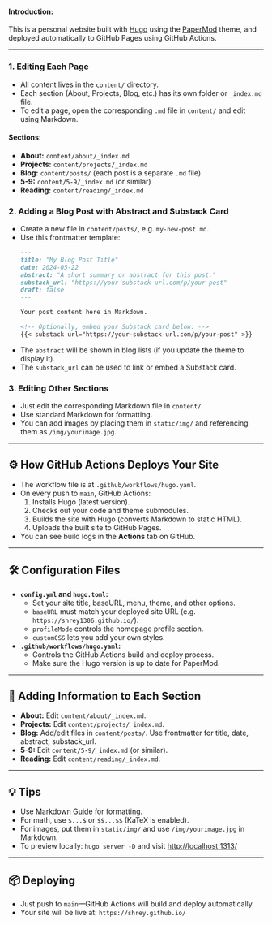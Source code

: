 #### **Introduction:**
This is a personal website built with [Hugo](https://gohugo.io/) using the [PaperMod](https://github.com/adityatelange/hugo-PaperMod) theme, and deployed automatically to GitHub Pages using GitHub Actions.

---

### 1. **Editing Each Page**
- All content lives in the `content/` directory.
- Each section (About, Projects, Blog, etc.) has its own folder or `_index.md` file.
- To edit a page, open the corresponding `.md` file in `content/` and edit using Markdown.

#### **Sections:**
- **About:** `content/about/_index.md`
- **Projects:** `content/projects/_index.md`
- **Blog:** `content/posts/` (each post is a separate `.md` file)
- **5-9:** `content/5-9/_index.md` (or similar)
- **Reading:** `content/reading/_index.md`

### 2. **Adding a Blog Post with Abstract and Substack Card**
- Create a new file in `content/posts/`, e.g. `my-new-post.md`.
- Use this frontmatter template:
  ```markdown
  ---
  title: "My Blog Post Title"
  date: 2024-05-22
  abstract: "A short summary or abstract for this post."
  substack_url: "https://your-substack-url.com/p/your-post"
  draft: false
  ---
  
  Your post content here in Markdown.
  
  <!-- Optionally, embed your Substack card below: -->
  {{< substack url="https://your-substack-url.com/p/your-post" >}}
  ```
- The `abstract` will be shown in blog lists (if you update the theme to display it).
- The `substack_url` can be used to link or embed a Substack card.

### 3. **Editing Other Sections**
- Just edit the corresponding Markdown file in `content/`.
- Use standard Markdown for formatting.
- You can add images by placing them in `static/img/` and referencing them as `/img/yourimage.jpg`.

---

## ⚙️ How GitHub Actions Deploys Your Site
- The workflow file is at `.github/workflows/hugo.yaml`.
- On every push to `main`, GitHub Actions:
  1. Installs Hugo (latest version).
  2. Checks out your code and theme submodules.
  3. Builds the site with Hugo (converts Markdown to static HTML).
  4. Uploads the built site to GitHub Pages.
- You can see build logs in the **Actions** tab on GitHub.

---

## 🛠️ Configuration Files
- **`config.yml` and `hugo.toml`:**
  - Set your site title, baseURL, menu, theme, and other options.
  - `baseURL` must match your deployed site URL (e.g. `https://shrey1306.github.io/`).
  - `profileMode` controls the homepage profile section.
  - `customCSS` lets you add your own styles.
- **`.github/workflows/hugo.yaml`:**
  - Controls the GitHub Actions build and deploy process.
  - Make sure the Hugo version is up to date for PaperMod.

---

## 📝 Adding Information to Each Section
- **About:** Edit `content/about/_index.md`.
- **Projects:** Edit `content/projects/_index.md`.
- **Blog:** Add/edit files in `content/posts/`. Use frontmatter for title, date, abstract, substack_url.
- **5-9:** Edit `content/5-9/_index.md` (or similar).
- **Reading:** Edit `content/reading/_index.md`.

---

## 💡 Tips
- Use [Markdown Guide](https://www.markdownguide.org/basic-syntax/) for formatting.
- For math, use `$...$` or `$$...$$` (KaTeX is enabled).
- For images, put them in `static/img/` and use `/img/yourimage.jpg` in Markdown.
- To preview locally: `hugo server -D` and visit [http://localhost:1313/](http://localhost:1313/)

---

## 📦 Deploying
- Just push to `main`—GitHub Actions will build and deploy automatically.
- Your site will be live at: `https://shrey.github.io/` 
